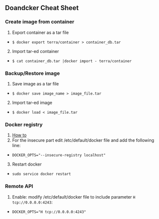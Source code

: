 ## Doandcker Cheat Sheet

### Create image from container

1. Export container as a tar file
  - `$ docker export terra/container > container_db.tar`
2. Import tar-ed container
  - `$ cat container_db.tar |docker import - terra/container`

### Backup/Restore image

1. Save image as a tar file
  - `$ docker save image_name > image_file.tar`
2. Import tar-ed image
  - `$ docker load < image_file.tar` 
 
### Docker registry
 1. [How to](https://github.com/docker/distribution/blob/master/docs/deploying.md)
 2. For the insecure part edit /etc/default/docker file and add the following line:
  - `DOCKER_OPTS="--insecure-registry localhost"`
 3. Restart docker
  - `sudo service docker restart`

### Remote API
 1. Enable: modify /etc/default/docker file to include parameter `H tcp://0.0.0.0:4243`:
  - `DOCKER_OPTS="H tcp://0.0.0.0:4243"`

